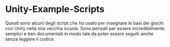 # Unity-Example-Scripts
Questi sono alcuni degli script che ho usato per insegnare le basi dei giochi con Unity nella mia vecchia scuola. Sono pensati per essere incredibilmente semplici e ben documentati in modo tale da poter essere seguiti anche senza leggere il codice.
